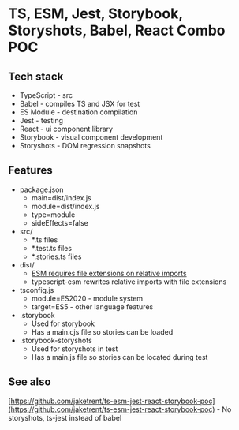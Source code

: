 # TS, ESM, Jest, Storybook, Storyshots, Babel, React Combo POC

## Tech stack

- TypeScript - src
- Babel - compiles TS and JSX for test
- ES Module - destination compilation
- Jest - testing
- React - ui component library
- Storybook - visual component development
- Storyshots - DOM regression snapshots

## Features

- package.json 
  - main=dist/index.js
  - module=dist/index.js
  - type=module 
  - sideEffects=false
- src/
  - *.ts files
  - *.test.ts files
  - *.stories.ts files
- dist/
  - [ESM requires file extensions on relative imports](https://nodejs.org/api/esm.html#esm_terminology)
  - typescript-esm rewrites relative imports with file extensions
- tsconfig.js
  - module=ES2020 - module system
  - target=ES5 - other language features
- .storybook
  - Used for storybook
  - Has a main.cjs file so stories can be loaded
- .storybook-storyshots
  - Used for storyshots in test
  - Has a main.js file so stories can be located during test

## See also

[https://github.com/jaketrent/ts-esm-jest-react-storybook-poc](https://github.com/jaketrent/ts-esm-jest-react-storybook-poc) - No storyshots, ts-jest instead of babel
